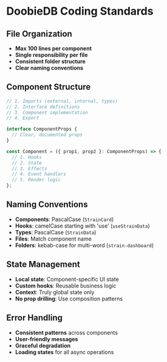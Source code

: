 
# DoobieDB Coding Standards

## File Organization
- **Max 100 lines per component**
- **Single responsibility per file**
- **Consistent folder structure**
- **Clear naming conventions**

## Component Structure
```typescript
// 1. Imports (external, internal, types)
// 2. Interface definitions
// 3. Component implementation
// 4. Export

interface ComponentProps {
  // Clear, documented props
}

const Component = ({ prop1, prop2 }: ComponentProps) => {
  // 1. Hooks
  // 2. State
  // 3. Effects
  // 4. Event handlers
  // 5. Render logic
};
```

## Naming Conventions
- **Components**: PascalCase (`StrainCard`)
- **Hooks**: camelCase starting with 'use' (`useStrainData`)
- **Types**: PascalCase (`StrainData`)
- **Files**: Match component name
- **Folders**: kebab-case for multi-word (`strain-dashboard`)

## State Management
- **Local state**: Component-specific UI state
- **Custom hooks**: Reusable business logic
- **Context**: Truly global state only
- **No prop drilling**: Use composition patterns

## Error Handling
- **Consistent patterns** across components
- **User-friendly messages**
- **Graceful degradation**
- **Loading states** for all async operations

